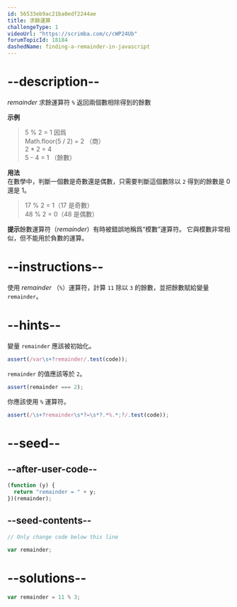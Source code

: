 ```yaml
---
id: 56533eb9ac21ba0edf2244ae
title: 求餘運算
challengeType: 1
videoUrl: "https://scrimba.com/c/cWP24Ub"
forumTopicId: 18184
dashedName: finding-a-remainder-in-javascript
---
```


# --description--

<dfn>remainder</dfn> 求餘運算符 `%` 返回兩個數相除得到的餘數

**示例**

<blockquote>5 % 2 = 1 因爲<br>Math.floor(5 / 2) = 2 （商）<br>2 * 2 = 4<br>5 - 4 = 1 （餘數）</blockquote>

**用法**  
在數學中，判斷一個數是奇數還是偶數，只需要判斷這個數除以 `2` 得到的餘數是 0 還是 1。

<blockquote>17 % 2 = 1（17 是奇數）<br>48 % 2 = 0（48 是偶數）</blockquote>

**提示**餘數運算符（<dfn>remainder</dfn>）有時被錯誤地稱爲“模數”運算符。 它與模數非常相似，但不能用於負數的運算。

# --instructions--

使用 <dfn>remainder</dfn> （`%`）運算符，計算 `11` 除以 `3` 的餘數，並把餘數賦給變量 `remainder`。

# --hints--

變量 `remainder` 應該被初始化。

```js
assert(/var\s+?remainder/.test(code));
```

`remainder` 的值應該等於 `2`。

```js
assert(remainder === 2);
```

你應該使用 `%` 運算符。

```js
assert(/\s+?remainder\s*?=\s*?.*%.*;?/.test(code));
```

# --seed--

## --after-user-code--

```js
(function (y) {
  return "remainder = " + y;
})(remainder);
```

## --seed-contents--

```js
// Only change code below this line

var remainder;
```

# --solutions--

```js
var remainder = 11 % 3;
```
